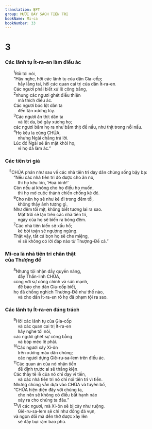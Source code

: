 ```yaml
---
translation: BPT
group: MƯỜI BẢY SÁCH TIÊN TRI
bookName: Mi-ca 
bookNumber: 33
---
```


<div class="title"><h1>3</h1><h3>Các lãnh tụ Ít-ra-en làm điều ác</h3></div>
<span class="verse mi_3_1">  <sup>1</sup>Rồi tôi nói,<br/>  “Hãy nghe, hỡi các lãnh tụ của dân Gia-cốp;<br/>   hãy lắng tai, hỡi các quan cai trị của dân Ít-ra-en.<br/>  Các ngươi phải biết xử lẽ công bằng,<br/></span>
<span class="verse mi_3_2">  <sup>2</sup>nhưng các ngươi ghét điều thiện<br/>   mà thích điều ác.<br/>  Các ngươi bóc lột dân ta<br/>   đến tận xương tủy.<br/></span>
<span class="verse mi_3_3">  <sup>3</sup>Các ngươi ăn thịt dân ta<br/>   và lột da, bẻ gãy xương họ;<br/>  các ngươi bằm họ ra như bằm thịt để nấu, như thịt trong nồi nấu.<br/></span>
<span class="verse mi_3_4">  <sup>4</sup>Họ kêu la cùng CHÚA,<br/>   nhưng Ngài chẳng trả lời.<br/>  Lúc đó Ngài sẽ ẩn mặt khỏi họ,<br/>   vì họ đã làm ác.”<br/></span>
<div class="title"><h3>Các tiên tri giả</h3></div>
<span class="verse mi_3_5"> <sup>5</sup>CHÚA phán như sau về các nhà tiên tri dạy dân chúng sống bậy bạ:<br/>  “Nếu các nhà tiên tri đó được cho ăn no,<br/>   thì họ kêu lớn, ‘Hoà bình!’<br/>  Còn nếu ai không cho họ điều họ muốn,<br/>   thì họ mở cuộc thánh chiến chống kẻ đó.<br/></span>
<span class="verse mi_3_6">  <sup>6</sup>Cho nên họ sẽ như kẻ đi trong đêm tối,<br/>   không thấy ảnh tượng gì.<br/>  Như đêm tối mịt, không biết tương lai ra sao.<br/>   Mặt trời sẽ lặn trên các nhà tiên tri,<br/>   ngày của họ sẽ biến ra bóng đêm.<br/></span>
<span class="verse mi_3_7">  <sup>7</sup>Các nhà tiên kiến sẽ xấu hổ;<br/>   kẻ bói toán sẽ ngượng ngùng.<br/>  Thật vậy, tất cả bọn họ sẽ che miệng,<br/>   vì sẽ không có lời đáp nào từ Thượng-Đế cả.”<br/></span>
<div class="title"><h3>Mi-ca là nhà tiên tri chân thật<br/>của Thượng đế</h3></div>
<span class="verse mi_3_8">  <sup>8</sup>Nhưng tôi nhận đầy quyền năng,<br/>   đầy Thần-linh CHÚA,<br/>  cùng với sự công chính và sức mạnh,<br/>   để bảo cho dân Gia-cốp biết,<br/>  họ đã chống nghịch Thượng-Đế như thế nào,<br/>   và cho dân Ít-ra-en rõ họ đã phạm tội ra sao.<br/></span>
<div class="title"><h3>Các lãnh tụ Ít-ra-en đáng trách</h3></div>
<span class="verse mi_3_9">  <sup>9</sup>Hỡi các lãnh tụ của Gia-cốp<br/>   và các quan cai trị Ít-ra-en<br/>   hãy nghe tôi nói,<br/>  các ngươi ghét sự công bằng<br/>   và bóp méo lẽ phải.<br/></span>
<span class="verse mi_3_10">  <sup>10</sup>Các ngươi xây Xi-ôn<br/>   trên xương máu dân chúng;<br/>   các ngươi dựng Giê-ru-sa-lem trên điều ác.<br/></span>
<span class="verse mi_3_11">  <sup>11</sup>Các quan án của nó nhận tiền<br/>   để định trước ai sẽ thắng kiện.<br/>  Các thầy tế lễ của nó chỉ dạy vì tiền,<br/>   và các nhà tiên tri nó chỉ nói tiên tri vì tiền.<br/>  Nhưng chúng vẫn dựa vào CHÚA và tuyên bố,<br/>  “CHÚA hiện diện đây với chúng ta,<br/>   cho nên sẽ không có điều bất hạnh nào<br/>   xảy ra cho chúng ta đâu.”<br/></span>
<span class="verse mi_3_12">  <sup>12</sup>Vì các ngươi, mà Xi-ôn sẽ bị cày như ruộng.<br/>   Giê-ru-sa-lem sẽ chỉ như đống đá vụn,<br/>  và ngọn đồi mà đền thờ được xây lên<br/>   sẽ đầy bụi rậm bao phủ.<br/></span>
